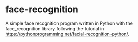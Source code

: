 # face-recognition

A simple face recognition program written in Python with the face_recognition library following the tutorial in https://pythonprogramming.net/facial-recognition-python/.
